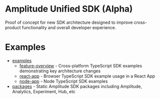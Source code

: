 # Amplitude Unified SDK (Alpha)
Proof of concept for new SDK architecture designed to improve cross-product functionality and overall developer experience.

# Examples
* [examples](./packages/)
  * [feature-overview](./examples/feature-overview/) - Cross-platform TypeScript SDK examples demonstrating key architecture changes
  * [react-app](./examples/react-app/) - Browser TypeScript SDK example usage in a React App
  * [node-app](./examples/node-app/) - Node TypeScript SDK examples
* [packages](./packages/) - Static Amplitude SDK packages including Amplitude, Analytics, Experiment, Hub, etc

